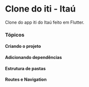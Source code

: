 # Clone do iti - Itaú

Clone do app iti do Itaú feito em Flutter.

### Tópicos

#### Criando o projeto

#### Adicionando dependências

#### Estrutura de pastas

#### Routes e Navigation